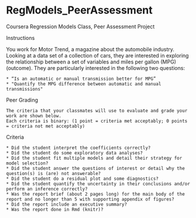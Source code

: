 # RegModels_PeerAssessment
Coursera Regression Models Class, Peer Assessment Project 

Instructions

You work for Motor Trend, a magazine about the automobile industry. Looking at a data set of a collection of cars, they are interested in exploring the relationship between a set of variables and miles per gallon (MPG) (outcome). They are particularly interested in the following two questions:

    * “Is an automatic or manual transmission better for MPG”
    * "Quantify the MPG difference between automatic and manual transmissions" 

Peer Grading

    The criteria that your classmates will use to evaluate and grade your work are shown below.
    Each criteria is binary: (1 point = criteria met acceptably; 0 points = criteria not met acceptably)

Criteria

    * Did the student interpret the coefficients correctly?
    * Did the student do some exploratory data analyses?
    * Did the student fit multiple models and detail their strategy for model selection?
    * Did the student answer the questions of interest or detail why the question(s) is (are) not answerable?
    * Did the student do a residual plot and some diagnostics?
    * Did the student quantify the uncertainty in their conclusions and/or perform an inference correctly?
    * Was the report brief (about 2 pages long) for the main body of the report and no longer than 5 with supporting appendix of figures?
    * Did the report include an executive summary?
    * Was the report done in Rmd (knitr)? 

